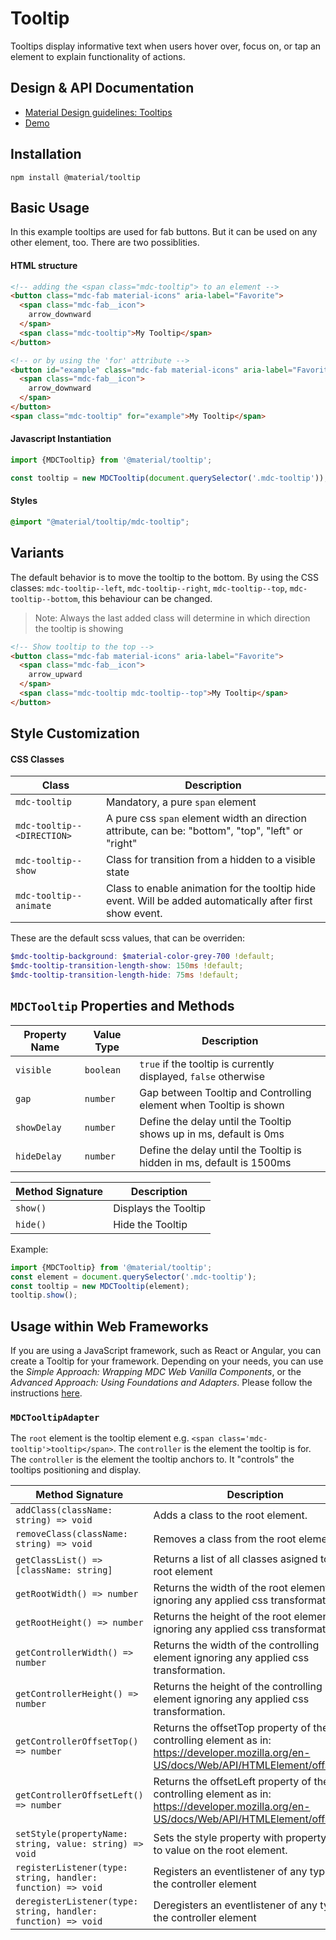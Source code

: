 <!--docs:
title: "Tooltip"
layout: detail
section: components
excerpt: "text that pops up to explain functionality of actions"
iconId: tooltip
path: /catalog/tooltip/
-->

# Tooltip

<!--<div class="article__asset">
  <a class="article__asset-link"
     href="https://material-components-web.appspot.com/tooltip/index.html">
    <img src="{{ site.rootpath }}/images/mdc_web_screenshots/tooltip.png" width="376" alt="Tooltip screenshot">
  </a>
</div>-->

Tooltips display informative text when users hover over, focus on, or tap an element to explain functionality of actions.

## Design & API Documentation

<ul class="icon-list">
  <li class="icon-list-item icon-list-item--spec">
    <a href="https://material.io/design/components/tooltips.html">Material Design guidelines: Tooltips</a>
  </li>
  <li class="icon-list-item icon-list-item--link">
    <a href="https://material-components-web.appspot.com/tooltip/index.html">Demo</a>
  </li>
</ul>

## Installation

```
npm install @material/tooltip
```

## Basic Usage
In this example tooltips are used for fab buttons. But it can be used on any other element, too. There are two possiblities.
#### HTML structure
```html
<!-- adding the <span class="mdc-tooltip"> to an element -->
<button class="mdc-fab material-icons" aria-label="Favorite">
  <span class="mdc-fab__icon">
    arrow_downward
  </span>
  <span class="mdc-tooltip">My Tooltip</span>
</button>

<!-- or by using the 'for' attribute -->
<button id="example" class="mdc-fab material-icons" aria-label="Favorite">
  <span class="mdc-fab__icon">
    arrow_downward
  </span>
</button>
<span class="mdc-tooltip" for="example">My Tooltip</span>
```
#### Javascript Instantiation
```js
import {MDCTooltip} from '@material/tooltip';

const tooltip = new MDCTooltip(document.querySelector('.mdc-tooltip'));
```
#### Styles
```scss
@import "@material/tooltip/mdc-tooltip";
```

## Variants

The default behavior is to move the tooltip to the bottom. By using the CSS classes: `mdc-tooltip--left`, `mdc-tooltip--right`, `mdc-tooltip--top`, `mdc-tooltip--bottom`, this behaviour can be changed.
>Note: Always the last added class will determine in which direction the tooltip is showing

```html
<!-- Show tooltip to the top -->
<button class="mdc-fab material-icons" aria-label="Favorite">
  <span class="mdc-fab__icon">
    arrow_upward
  </span>
  <span class="mdc-tooltip mdc-tooltip--top">My Tooltip</span>
</button>
```

## Style Customization

#### CSS Classes

| Class                          | Description                                     |
| ------------------------------ | ----------------------------------------------- |
| `mdc-tooltip`                  | Mandatory, a pure `span` element                       |
| `mdc-tooltip--<DIRECTION>`     | A pure css `span` element width an direction attribute, can be: "bottom", "top", "left" or "right"     |
| `mdc-tooltip--show`            | Class for transition from a hidden to a visible state |
| `mdc-tooltip--animate`            | Class to enable animation for the tooltip hide event. Will be added automatically after first show event. |

These are the default scss values, that can be overriden:

```scss
$mdc-tooltip-background: $material-color-grey-700 !default;
$mdc-tooltip-transition-length-show: 150ms !default;
$mdc-tooltip-transition-length-hide: 75ms !default;
```

## `MDCTooltip` Properties and Methods

| Property Name | Value Type | Description |
| --- | --- | --- |
| `visible` | `boolean` | `true` if the tooltip is currently displayed, `false` otherwise |
| `gap` | `number` | Gap between Tooltip and Controlling element when Tooltip is shown |
| `showDelay` | `number` | Define the delay until the Tooltip shows up in ms, default is 0ms |
| `hideDelay` | `number` | Define the delay until the Tooltip is hidden in ms, default is 1500ms |

| Method Signature | Description |
| --- | --- |
| `show()` | Displays the Tooltip |
| `hide()` | Hide the Tooltip |

Example:
```js
import {MDCTooltip} from '@material/tooltip';
const element = document.querySelector('.mdc-tooltip');
const tooltip = new MDCTooltip(element);
tooltip.show();
```

## Usage within Web Frameworks

If you are using a JavaScript framework, such as React or Angular, you can create a Tooltip for your framework. Depending on your needs, you can use the _Simple Approach: Wrapping MDC Web Vanilla Components_, or the _Advanced Approach: Using Foundations and Adapters_. Please follow the instructions [here](../../docs/integrating-into-frameworks.md).

### `MDCTooltipAdapter`

The `root` element is the tooltip element e.g. `<span class='mdc-tooltip'>tooltip</span>`. The `controller` is the element the tooltip is for. The `controller` is the element the tooltip anchors to. It "controls" the tooltips positioning and display.

| Method Signature | Description |
| --- | --- |
| `addClass(className: string) => void` | Adds a class to the root element. |
| `removeClass(className: string) => void` | Removes a class from the root element. |
| `getClassList() => [className: string]` | Returns a list of all classes asigned to the root element|
| `getRootWidth() => number` | Returns the width of the root element ignoring any applied css transformation. |
| `getRootHeight() => number` | Returns the height of the root element ignoring any applied css transformation. |
| `getControllerWidth() => number` | Returns the width of the controlling element ignoring any applied css transformation. |
| `getControllerHeight() => number` | Returns the height of the controlling element ignoring any applied css transformation. |
| `getControllerOffsetTop() => number` | Returns the offsetTop property of the controlling element as in: https://developer.mozilla.org/en-US/docs/Web/API/HTMLElement/offsetTop |
| `getControllerOffsetLeft() => number` | Returns the offsetLeft property of the controlling element as in: https://developer.mozilla.org/en-US/docs/Web/API/HTMLElement/offsetLeft |
| `setStyle(propertyName: string, value: string) => void` | Sets the style property with propertyName to value on the root element. |
| `registerListener(type: string, handler: function) => void` | Registers an eventlistener of any type to the controller element |
| `deregisterListener(type: string, handler: function) => void` | Deregisters an eventlistener of any type to the controller element